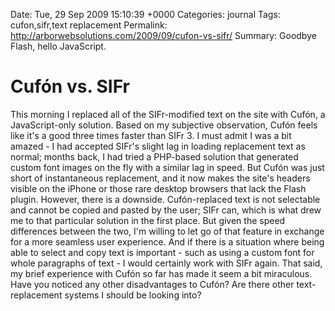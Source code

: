 Date: Tue, 29 Sep 2009 15:10:39 +0000
Categories: journal
Tags: cufon,sifr,text replacement
Permalink: http://arborwebsolutions.com/2009/09/cufon-vs-sifr/
Summary: Goodbye Flash, hello JavaScript.

# Cufón vs. SIFr

This morning I replaced all of the SIFr-modified text on the site with
Cufón, a JavaScript-only solution. Based on my subjective observation,
Cufón feels like it's a good three times faster than SIFr 3. I must
admit I was a bit amazed - I had accepted SIFr's slight lag in loading
replacement text as normal; months back, I had tried a PHP-based
solution that generated custom font images on the fly with a similar lag
in speed. But Cufón was just short of instantaneous replacement, and it
now makes the site's headers visible on the iPhone or those rare desktop
browsers that lack the Flash plugin. However, there is a downside.
Cufón-replaced text is not selectable and cannot be copied and pasted by
the user; SIFr can, which is what drew me to that particular solution in
the first place. But given the speed differences between the two, I'm
willing to let go of that feature in exchange for a more seamless user
experience. And if there is a situation where being able to select and
copy text is important - such as using a custom font for whole
paragraphs of text - I would certainly work with SIFr again. That said,
my brief experience with Cufón so far has made it seem a bit miraculous.
Have you noticed any other disadvantages to Cufón? Are there other
text-replacement systems I should be looking into?
